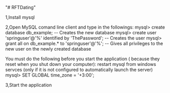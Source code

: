 "# RFTDating" 


1,Install mysql

2,Open MySQL comand line client and type in the followings:
  mysql> create database db_example; -- Creates the new database
  mysql> create user 'springuser'@'%' identified by 'ThePassword'; -- Creates the user
  mysql> grant all on db_example.* to 'springuser'@'%'; -- Gives all privileges to the new user on the newly created database
  
  You must do the following before you start the application ( because they reset when you shut down your computer):
  restart mysql from windows servces (only if it is not configured to automatically launch the server)
  mysql> SET GLOBAL time_zone = '+3:00';
  
3,Start the application 
